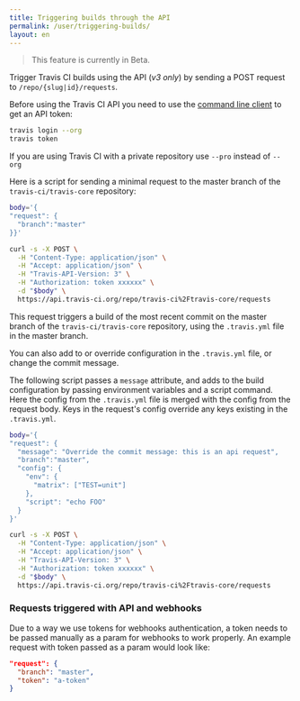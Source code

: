 ```yaml
---
title: Triggering builds through the API
permalink: /user/triggering-builds/
layout: en
---
```


> This feature is currently in Beta.

Trigger Travis CI builds using the API (*v3 only*) by sending a POST request to `/repo/{slug|id}/requests`.

Before using the Travis CI API you need to use the [command line client](https://github.com/travis-ci/travis.rb#readme) to get an API token:

```bash
travis login --org
travis token
```

If you are using Travis CI with a private repository use `--pro` instead of `--org`

Here is a script for sending a minimal request to the master branch of the `travis-ci/travis-core` repository:

```bash
body='{
"request": {
  "branch":"master"
}}'

curl -s -X POST \
  -H "Content-Type: application/json" \
  -H "Accept: application/json" \
  -H "Travis-API-Version: 3" \
  -H "Authorization: token xxxxxx" \
  -d "$body" \
  https://api.travis-ci.org/repo/travis-ci%2Ftravis-core/requests
```

This request triggers a build of the most recent commit on the master branch of the `travis-ci/travis-core` repository, using the `.travis.yml` file in the master branch.

You can also add to or override configuration in the `.travis.yml` file, or change the commit message.

The following script passes a `message` attribute, and adds to the build configuration by passing environment variables and a script command. Here the config from the `.travis.yml` file is merged with the config from the request body.
Keys in the request's config override any keys existing in the `.travis.yml`.

```bash
body='{
"request": {
  "message": "Override the commit message: this is an api request",
  "branch":"master",
  "config": {
    "env": {
      "matrix": ["TEST=unit"]
    },
    "script": "echo FOO"
  }
}'

curl -s -X POST \
  -H "Content-Type: application/json" \
  -H "Accept: application/json" \
  -H "Travis-API-Version: 3" \
  -H "Authorization: token xxxxxx" \
  -d "$body" \
  https://api.travis-ci.org/repo/travis-ci%2Ftravis-core/requests
```

### Requests triggered with API and webhooks

Due to a way we use tokens for webhooks authentication, a token needs to be
passed manually as a param for webhooks to work properly. An example request
with token passed as a param would look like:

```json
"request": {
  "branch": "master",
  "token": "a-token"
}
```
